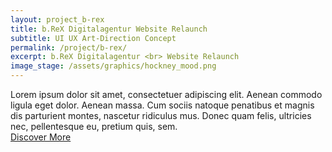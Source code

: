 ```yaml
---
layout: project_b-rex
title: b.ReX Digitalagentur Website Relaunch
subtitle: UI UX Art-Direction Concept
permalink: /project/b-rex/
excerpt: b.ReX Digitalagentur <br> Website Relaunch
image_stage: /assets/graphics/hockney_mood.png
---
```

Lorem ipsum dolor sit amet, consectetuer adipiscing elit. Aenean commodo ligula eget dolor. Aenean massa. Cum sociis natoque penatibus et magnis dis parturient montes, nascetur ridiculus mus. Donec quam felis, ultricies nec, pellentesque eu, pretium quis, sem.
<br>
<a href="https://www.b-rex.de/">Discover More</a>